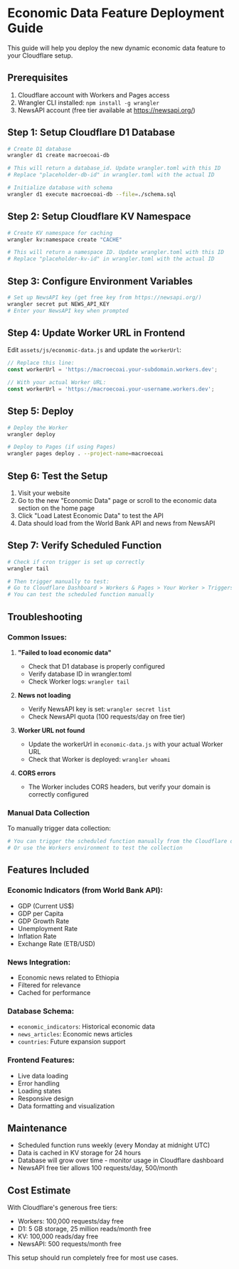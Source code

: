 # Economic Data Feature Deployment Guide

This guide will help you deploy the new dynamic economic data feature to your Cloudflare setup.

## Prerequisites

1. Cloudflare account with Workers and Pages access
2. Wrangler CLI installed: `npm install -g wrangler`
3. NewsAPI account (free tier available at https://newsapi.org/)

## Step 1: Setup Cloudflare D1 Database

```bash
# Create D1 database
wrangler d1 create macroecoai-db

# This will return a database_id. Update wrangler.toml with this ID
# Replace "placeholder-db-id" in wrangler.toml with the actual ID

# Initialize database with schema
wrangler d1 execute macroecoai-db --file=./schema.sql
```

## Step 2: Setup Cloudflare KV Namespace

```bash
# Create KV namespace for caching
wrangler kv:namespace create "CACHE"

# This will return a namespace ID. Update wrangler.toml with this ID
# Replace "placeholder-kv-id" in wrangler.toml with the actual ID
```

## Step 3: Configure Environment Variables

```bash
# Set up NewsAPI key (get free key from https://newsapi.org/)
wrangler secret put NEWS_API_KEY
# Enter your NewsAPI key when prompted
```

## Step 4: Update Worker URL in Frontend

Edit `assets/js/economic-data.js` and update the `workerUrl`:

```javascript
// Replace this line:
const workerUrl = 'https://macroecoai.your-subdomain.workers.dev';

// With your actual Worker URL:
const workerUrl = 'https://macroecoai.your-username.workers.dev';
```

## Step 5: Deploy

```bash
# Deploy the Worker
wrangler deploy

# Deploy to Pages (if using Pages)
wrangler pages deploy . --project-name=macroecoai
```

## Step 6: Test the Setup

1. Visit your website
2. Go to the new "Economic Data" page or scroll to the economic data section on the home page
3. Click "Load Latest Economic Data" to test the API
4. Data should load from the World Bank API and news from NewsAPI

## Step 7: Verify Scheduled Function

```bash
# Check if cron trigger is set up correctly
wrangler tail

# Then trigger manually to test:
# Go to Cloudflare Dashboard > Workers & Pages > Your Worker > Triggers
# You can test the scheduled function manually
```

## Troubleshooting

### Common Issues:

1. **"Failed to load economic data"**
   - Check that D1 database is properly configured
   - Verify database ID in wrangler.toml
   - Check Worker logs: `wrangler tail`

2. **News not loading**
   - Verify NewsAPI key is set: `wrangler secret list`
   - Check NewsAPI quota (100 requests/day on free tier)

3. **Worker URL not found**
   - Update the workerUrl in `economic-data.js` with your actual Worker URL
   - Check that Worker is deployed: `wrangler whoami`

4. **CORS errors**
   - The Worker includes CORS headers, but verify your domain is correctly configured

### Manual Data Collection

To manually trigger data collection:

```bash
# You can trigger the scheduled function manually from the Cloudflare dashboard
# Or use the Workers environment to test the collection
```

## Features Included

### Economic Indicators (from World Bank API):
- GDP (Current US$)
- GDP per Capita
- GDP Growth Rate
- Unemployment Rate
- Inflation Rate
- Exchange Rate (ETB/USD)

### News Integration:
- Economic news related to Ethiopia
- Filtered for relevance
- Cached for performance

### Database Schema:
- `economic_indicators`: Historical economic data
- `news_articles`: Economic news articles
- `countries`: Future expansion support

### Frontend Features:
- Live data loading
- Error handling
- Loading states
- Responsive design
- Data formatting and visualization

## Maintenance

- Scheduled function runs weekly (every Monday at midnight UTC)
- Data is cached in KV storage for 24 hours
- Database will grow over time - monitor usage in Cloudflare dashboard
- NewsAPI free tier allows 100 requests/day, 500/month

## Cost Estimate

With Cloudflare's generous free tiers:
- Workers: 100,000 requests/day free
- D1: 5 GB storage, 25 million reads/month free
- KV: 100,000 reads/day free
- NewsAPI: 500 requests/month free

This setup should run completely free for most use cases.
